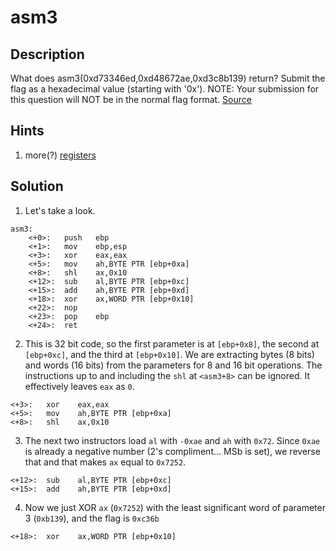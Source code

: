 # asm3
## Description
What does asm3(0xd73346ed,0xd48672ae,0xd3c8b139) return? Submit the flag as a hexadecimal value (starting with '0x'). NOTE: Your submission for this question will NOT be in the normal flag format. [Source](test.S)
## Hints
1. more(?) [registers](https://wiki.skullsecurity.org/index.php?title=Registers)
## Solution
1. Let's take a look.
```
asm3:
	<+0>:	push   ebp
	<+1>:	mov    ebp,esp
	<+3>:	xor    eax,eax
	<+5>:	mov    ah,BYTE PTR [ebp+0xa]
	<+8>:	shl    ax,0x10
	<+12>:	sub    al,BYTE PTR [ebp+0xc]
	<+15>:	add    ah,BYTE PTR [ebp+0xd]
	<+18>:	xor    ax,WORD PTR [ebp+0x10]
	<+22>:	nop
	<+23>:	pop    ebp
	<+24>:	ret 
```
2. This is 32 bit code, so the first parameter is at `[ebp+0x8]`, the second at `[ebp+0xc]`, and the third at `[ebp+0x10]`. We are extracting bytes (8 bits) and words (16 bits) from the parameters for 8 and 16 bit operations. The instructions up to and including the `shl` at `<asm3+8>` can be ignored. It effectively leaves `eax` as `0`.
```
<+3>:	xor    eax,eax
<+5>:	mov    ah,BYTE PTR [ebp+0xa]
<+8>:	shl    ax,0x10
```
3. The next two instructors load `al` with `-0xae` and `ah` with `0x72`. Since `0xae` is already a negative number (2's compliment... MSb is set), we reverse that and that makes `ax` equal to `0x7252`.
```
<+12>:	sub    al,BYTE PTR [ebp+0xc]
<+15>:	add    ah,BYTE PTR [ebp+0xd]
```
4. Now we just XOR `ax` (`0x7252`) with the least significant word of parameter 3 (`0xb139`), and the flag is `0xc36b`
```
<+18>:	xor    ax,WORD PTR [ebp+0x10]
```
